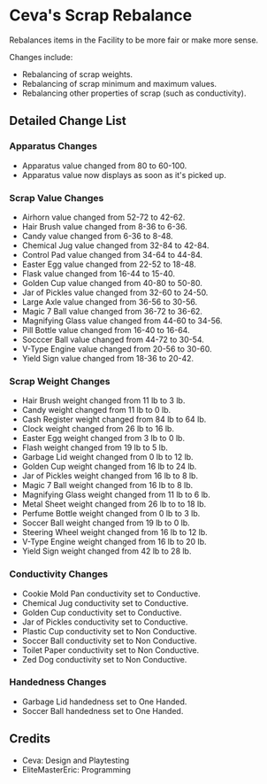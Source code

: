 # Ceva's Scrap Rebalance

Rebalances items in the Facility to be more fair or make more sense.

Changes include:
- Rebalancing of scrap weights.
- Rebalancing of scrap minimum and maximum values.
- Rebalancing other properties of scrap (such as conductivity).

## Detailed Change List
### Apparatus Changes
- Apparatus value changed from 80 to 60-100.
- Apparatus value now displays as soon as it's picked up.
### Scrap Value Changes
- Airhorn value changed from 52-72 to 42-62.
- Hair Brush value changed from 8-36 to 6-36.
- Candy value changed from 6-36 to 8-48.
- Chemical Jug value changed from 32-84 to 42-84.
- Control Pad value changed from 34-64 to 44-84.
- Easter Egg value changed from 22-52 to 18-48.
- Flask value changed from 16-44 to 15-40.
- Golden Cup value changed from 40-80 to 50-80.
- Jar of Pickles value changed from 32-60 to 24-50.
- Large Axle value changed from 36-56 to 30-56.
- Magic 7 Ball value changed from 36-72 to 36-62.
- Magnifying Glass value changed from 44-60 to 34-56.
- Pill Bottle value changed from 16-40 to 16-64.
- Socccer Ball value changed from 44-72 to 30-54.
- V-Type Engine value changed from 20-56 to 30-60.
- Yield Sign value changed from 18-36 to 20-42.
### Scrap Weight Changes
- Hair Brush weight changed from 11 lb to 3 lb.
- Candy weight changed from 11 lb to 0 lb.
- Cash Register weight changed from 84 lb to 64 lb.
- Clock weight changed from 26 lb to 16 lb.
- Easter Egg weight changed from 3 lb to 0 lb.
- Flash weight changed from 19 lb to 5 lb.
- Garbage Lid weight changed from 0 lb to 12 lb.
- Golden Cup weight changed from 16 lb to 24 lb.
- Jar of Pickles weight changed from 16 lb to 8 lb.
- Magic 7 Ball weight changed from 16 lb to 8 lb.
- Magnifying Glass weight changed from 11 lb to 6 lb.
- Metal Sheet weight changed from 26 lb to to 18 lb.
- Perfume Bottle weight changed from 0 lb to 3 lb.
- Soccer Ball weight changed from 19 lb to 0 lb.
- Steering Wheel weight changed from 16 lb to 12 lb.
- V-Type Engine weight changed from 16 lb to 20 lb.
- Yield Sign weight changed from 42 lb to 28 lb.
### Conductivity Changes
- Cookie Mold Pan conductivity set to Conductive.
- Chemical Jug conductivity set to Conductive.
- Golden Cup conductivity set to Conductive.
- Jar of Pickles conductivity set to Conductive.
- Plastic Cup conductivity set to Non Conductive.
- Soccer Ball conductivity set to Non Conductive.
- Toilet Paper conductivity set to Non Conductive.
- Zed Dog conductivity set to Non Conductive.
### Handedness Changes
- Garbage Lid handedness set to One Handed.
- Soccer Ball handedness set to One Handed.

## Credits
- Ceva: Design and Playtesting
- EliteMasterEric: Programming
